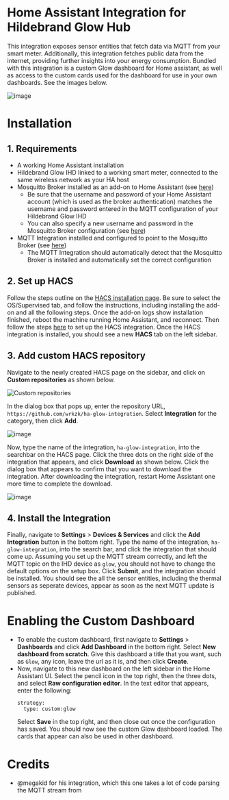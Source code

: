 # Home Assistant Integration for Hildebrand Glow Hub
This integration exposes sensor entities that fetch data via MQTT from your smart meter. Additionally, this integration fetches public data from the internet, providing further insights into your energy consumption. Bundled with this integration is a custom Glow dashboard for Home assistant, as well as access to the custom cards used for the dashboard for use in your own dashboards. See the images below.

![image](https://github.com/user-attachments/assets/252adb6a-8176-4769-a603-dd5f6d66e878)

# Installation
## 1. Requirements
- A working Home Assistant installation
- Hildebrand Glow IHD linked to a working smart meter, connected to the same wireless network as your HA host
- Mosquitto Broker installed as an add-on to Home Assistant (see [here](https://github.com/home-assistant/addons/blob/master/mosquitto/DOCS.md))
  - Be sure that the username and password of your Home Assistant account (which is used as the broker authentication) matches the username and password entered in the MQTT configuration of your Hildebrand Glow IHD
  - You can also specify a new username and password in the Mosquitto Broker configuration (see [here](https://github.com/home-assistant/addons/blob/master/mosquitto/DOCS.md#option-logins-optional))
- MQTT Integration installed and configured to point to the Mosquitto Broker (see [here](https://www.home-assistant.io/integrations/mqtt/))
  - The MQTT Integration should automatically detect that the Mosquitto Broker is installed and automatically set the correct configuration

## 2. Set up HACS
Follow the steps outline on the [HACS installation page](https://hacs.xyz/docs/use/download/download/). Be sure to select the OS/Supervised tab, and follow the instructions, including installing the add-on and all the following steps. Once the add-on logs show installation finished, reboot the machine running Home Assistant, and reconnect. Then follow the steps [here](https://hacs.xyz/docs/use/configuration/basic/) to set up the HACS integration. Once the HACS integration is installed, you should see a new **HACS** tab on the left sidebar.

## 3. Add custom HACS repository
Navigate to the newly created HACS page on the sidebar, and click on **Custom repositories** as shown below.

![Custom repositories](https://github.com/user-attachments/assets/e0445598-0787-4f0a-bd49-0fd5ab036314)

In the dialog box that pops up, enter the repository URL, `https://github.com/wrkzk/ha-glow-integration`. Select **Integration** for the category, then click **Add**.

![image](https://github.com/user-attachments/assets/280ed5de-d0ed-4021-975c-74f61b48fcf1)

Now, type the name of the integration, `ha-glow-integration`, into the searchbar on the HACS page. Click the three dots on the right side of the integration that appears, and click **Download** as shown below. Click the dialog box that appears to confirm that you want to download the integration. After downloading the integration, restart Home Assistant one more time to complete the download.

![image](https://github.com/user-attachments/assets/4025d5d7-daf5-4b9e-867c-3435818bc3f1)

## 4. Install the Integration

Finally, navigate to **Settings** > **Devices & Services** and click the **Add Integration** button in the bottom right. Type the name of the integration, `ha-glow-integration`, into the search bar, and click the integration that should come up. Assuming you set up the MQTT stream correctly, and left the MQTT topic on the IHD device as `glow`, you should not have to change the default options on the setup box. Click **Submit**, and the integration should be installed. You should see the all the sensor entities, including the thermal sensors as seperate devices, appear as soon as the next MQTT update is published.

# Enabling the Custom Dashboard
- To enable the custom dashboard, first navigate to **Settings** > **Dashboards** and click **Add Dashboard** in the bottom right. Select **New dashboard from scratch**. Give this dashboard a title that you want, such as `Glow`, any icon, leave the url as it is, and then click **Create**.
- Now, navigate to this new dashboard on the left sidebar in the Home Assistant UI. Select the pencil icon in the top right, then the three dots, and select **Raw configuration editor**. In the text editor that appears, enter the following:
  ```
  strategy:
    type: custom:glow
  ```
  Select **Save** in the top right, and then close out once the configuration has saved. You should now see the custom Glow dashboard loaded. The cards that appear can also be used in other dashboard.

# Credits
- @megakid for his integration, which this one takes a lot of code parsing the MQTT stream from
